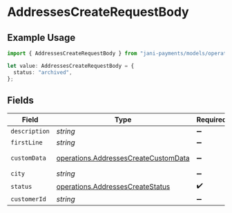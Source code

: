 # AddressesCreateRequestBody

## Example Usage

```typescript
import { AddressesCreateRequestBody } from "jani-payments/models/operations";

let value: AddressesCreateRequestBody = {
  status: "archived",
};
```

## Fields

| Field                                                                                        | Type                                                                                         | Required                                                                                     | Description                                                                                  |
| -------------------------------------------------------------------------------------------- | -------------------------------------------------------------------------------------------- | -------------------------------------------------------------------------------------------- | -------------------------------------------------------------------------------------------- |
| `description`                                                                                | *string*                                                                                     | :heavy_minus_sign:                                                                           | N/A                                                                                          |
| `firstLine`                                                                                  | *string*                                                                                     | :heavy_minus_sign:                                                                           | N/A                                                                                          |
| `customData`                                                                                 | [operations.AddressesCreateCustomData](../../models/operations/addressescreatecustomdata.md) | :heavy_minus_sign:                                                                           | Any valid JSON value                                                                         |
| `city`                                                                                       | *string*                                                                                     | :heavy_minus_sign:                                                                           | N/A                                                                                          |
| `status`                                                                                     | [operations.AddressesCreateStatus](../../models/operations/addressescreatestatus.md)         | :heavy_check_mark:                                                                           | N/A                                                                                          |
| `customerId`                                                                                 | *string*                                                                                     | :heavy_minus_sign:                                                                           | N/A                                                                                          |
